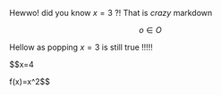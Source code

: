 Hewwo! did you know $x=3$ ?! That is $crazy$ markdown

$$o\in O$$

Hellow as popping $x=3$ is still true !!!!!

$$x=4

f(x)=x^2$$
